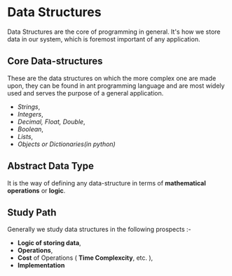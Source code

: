 # Data Structures

Data Structures are the core of programming in general. It's how we store data in our system, which is foremost important of any application.

## Core Data-structures

These are the data structures on which the more complex one are made upon, they can be found in ant programming language and are most widely used and serves the purpose of a general application.

- _Strings_,
- _Integers_,
- _Decimal, Float, Double_,
- _Boolean_,
- _Lists_,
- _Objects or Dictionaries(in python)_

## Abstract Data Type

It is the way of defining any data-structure in terms of __mathematical operations__ or __logic__.

## Study Path
Generally we study data structures in the following prospects :-
- __Logic of storing data__,
- __Operations__,
- __Cost__ of Operations ( __Time Complexcity__, etc. ),
- __Implementation__
